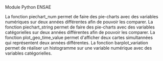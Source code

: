 Module Python ENSAE

La fonction piechart_num permet de faire des pie-charts avec des variables numériques sur
deux années différentes afin de pouvoir les comparer.
La fonction piechart_string permet de faire des pie-charts avec des variables catégorielles sur
deux années différentes afin de pouvoir les comparer.
La fonction plot_geo_time_value permet d'afficher deux cartes simultannées qui représentent 
deux années différentes.
La fonction barplot_variation permet de réaliser un histogramme sur une variable numérique 
avec des variables catégorielles.
